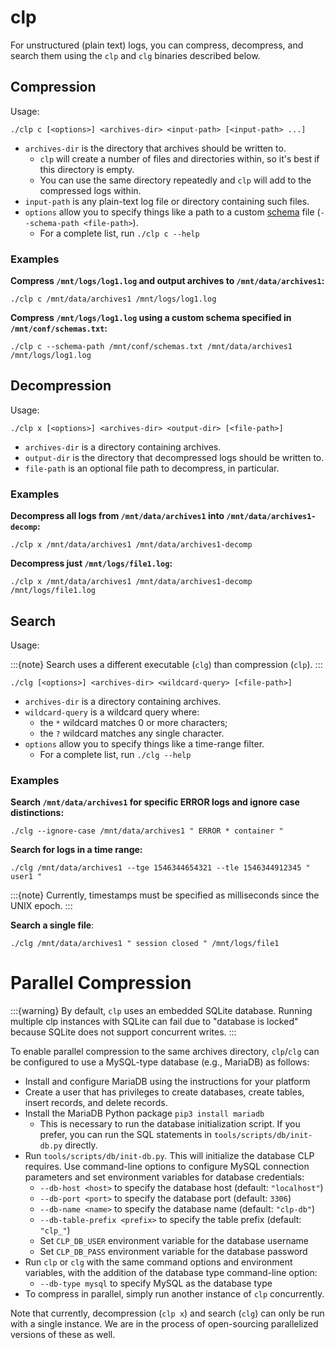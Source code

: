 # clp

For unstructured (plain text) logs, you can compress, decompress, and search them using the `clp`
and `clg` binaries described below.

## Compression

Usage:

```shell
./clp c [<options>] <archives-dir> <input-path> [<input-path> ...]
```

* `archives-dir` is the directory that archives should be written to.
  * `clp` will create a number of files and directories within, so it's best if this directory is
    empty.
  * You can use the same directory repeatedly and `clp` will add to the compressed logs within.
* `input-path` is any plain-text log file or directory containing such files.
* `options` allow you to specify things like a path to a custom
  [schema](../reference-unstructured-schema-file) file (`--schema-path <file-path>`).
  * For a complete list, run `./clp c --help`

### Examples

**Compress `/mnt/logs/log1.log` and output archives to `/mnt/data/archives1`:**

```shell
./clp c /mnt/data/archives1 /mnt/logs/log1.log
```

**Compress `/mnt/logs/log1.log` using a custom schema specified in `/mnt/conf/schemas.txt`:**

```shell
./clp c --schema-path /mnt/conf/schemas.txt /mnt/data/archives1 /mnt/logs/log1.log
```

## Decompression

Usage:

```shell
./clp x [<options>] <archives-dir> <output-dir> [<file-path>]
```

* `archives-dir` is a directory containing archives.
* `output-dir` is the directory that decompressed logs should be written to.
* `file-path` is an optional file path to decompress, in particular.

### Examples

**Decompress all logs from `/mnt/data/archives1` into `/mnt/data/archives1-decomp`:**

```shell
./clp x /mnt/data/archives1 /mnt/data/archives1-decomp
```

**Decompress just `/mnt/logs/file1.log`:**

```shell
./clp x /mnt/data/archives1 /mnt/data/archives1-decomp /mnt/logs/file1.log
```

## Search

Usage:

:::{note}
Search uses a different executable (`clg`) than compression (`clp`).
:::

```shell
./clg [<options>] <archives-dir> <wildcard-query> [<file-path>]
```

* `archives-dir` is a directory containing archives.
* `wildcard-query` is a wildcard query where:
  * the `*` wildcard matches 0 or more characters;
  * the `?` wildcard matches any single character.
* `options` allow you to specify things like a time-range filter.
  * For a complete list, run `./clg --help`

### Examples

**Search `/mnt/data/archives1` for specific ERROR logs and ignore case distinctions:**

```shell
./clg --ignore-case /mnt/data/archives1 " ERROR * container "
```

**Search for logs in a time range:**

```shell
./clg /mnt/data/archives1 --tge 1546344654321 --tle 1546344912345 " user1 "
```

:::{note}
Currently, timestamps must be specified as milliseconds since the UNIX epoch.
:::

**Search a single file**:

```shell
./clg /mnt/data/archives1 " session closed " /mnt/logs/file1
```

# Parallel Compression

:::{warning}
By default, `clp` uses an embedded SQLite database. Running multiple clp instances with SQLite 
can fail due to "database is locked" because SQLite does not support concurrent writes.
:::

To enable parallel compression to the same archives directory, `clp`/`clg` can be configured to use
a MySQL-type database (e.g., MariaDB) as follows:

* Install and configure MariaDB using the instructions for your platform
* Create a user that has privileges to create databases, create tables, insert records, and delete
  records.
* Install the MariaDB Python package `pip3 install mariadb`
  * This is necessary to run the database initialization script. If you prefer, you can run the SQL
    statements in `tools/scripts/db/init-db.py` directly.
* Run `tools/scripts/db/init-db.py`. This will initialize the database CLP requires. Use 
  command-line options to configure MySQL connection parameters and set environment variables
  for database credentials:
  * `--db-host <host>` to specify the database host (default: `"localhost"`)
  * `--db-port <port>` to specify the database port (default: `3306`)
  * `--db-name <name>` to specify the database name (default: `"clp-db"`)
  * `--db-table-prefix <prefix>` to specify the table prefix (default: `"clp_"`)
  * Set `CLP_DB_USER` environment variable for the database username
  * Set `CLP_DB_PASS` environment variable for the database password
* Run `clp` or `clg` with the same command options and environment variables, with the addition of 
  the database type command-line option:
  * `--db-type mysql` to specify MySQL as the database type
* To compress in parallel, simply run another instance of `clp` concurrently.

Note that currently, decompression (`clp x`) and search (`clg`) can only be run with a single
instance. We are in the process of open-sourcing parallelized versions of these as well.
